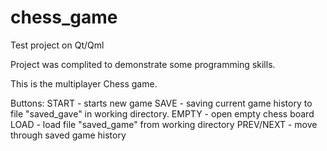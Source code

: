 # chess_game
Test project on Qt/Qml

Project was complited to demonstrate some programming skills.

This is the multiplayer Chess game.

Buttons:
START - starts new game 
SAVE - saving current game history to file "saved_gave" in working directory.
EMPTY - open empty chess board
LOAD - load file "saved_game" from working directory
PREV/NEXT - move through saved game history

